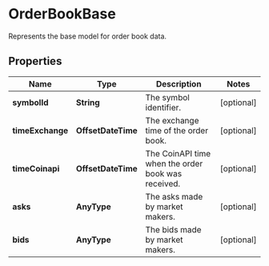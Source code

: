 

# OrderBookBase

Represents the base model for order book data.

## Properties

Name | Type | Description | Notes
------------ | ------------- | ------------- | -------------
**symbolId** | **String** | The symbol identifier. |  [optional]
**timeExchange** | **OffsetDateTime** | The exchange time of the order book. |  [optional]
**timeCoinapi** | **OffsetDateTime** | The CoinAPI time when the order book was received. |  [optional]
**asks** | **AnyType** | The asks made by market makers. |  [optional]
**bids** | **AnyType** | The bids made by market makers. |  [optional]



